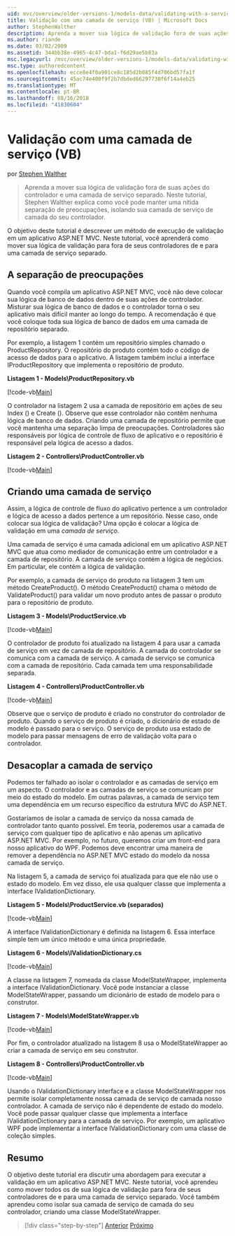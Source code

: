 ```yaml
---
uid: mvc/overview/older-versions-1/models-data/validating-with-a-service-layer-vb
title: Validação com uma camada de serviço (VB) | Microsoft Docs
author: StephenWalther
description: Aprenda a mover sua lógica de validação fora de suas ações do controlador e uma camada de serviço separado. Neste tutorial, Stephen Walther explica como você...
ms.author: riande
ms.date: 03/02/2009
ms.assetid: 344bb38e-4965-4c47-bda1-f6d29ae5b83a
msc.legacyurl: /mvc/overview/older-versions-1/models-data/validating-with-a-service-layer-vb
msc.type: authoredcontent
ms.openlocfilehash: ecce8e4f0a901ce8c185d2b085f4d706bd57fa1f
ms.sourcegitcommit: 45ac74e400f9f2b7dbded66297730f6f14a4eb25
ms.translationtype: MT
ms.contentlocale: pt-BR
ms.lasthandoff: 08/16/2018
ms.locfileid: "41830604"
---
```

<a name="validating-with-a-service-layer-vb"></a>Validação com uma camada de serviço (VB)
====================
por [Stephen Walther](https://github.com/StephenWalther)

> Aprenda a mover sua lógica de validação fora de suas ações do controlador e uma camada de serviço separado. Neste tutorial, Stephen Walther explica como você pode manter uma nítida separação de preocupações, isolando sua camada de serviço de camada do seu controlador.


O objetivo deste tutorial é descrever um método de execução de validação em um aplicativo ASP.NET MVC. Neste tutorial, você aprenderá como mover sua lógica de validação para fora de seus controladores de e para uma camada de serviço separado.

## <a name="separating-concerns"></a>A separação de preocupações

Quando você compila um aplicativo ASP.NET MVC, você não deve colocar sua lógica de banco de dados dentro de suas ações de controlador. Misturar sua lógica de banco de dados e o controlador torna o seu aplicativo mais difícil manter ao longo do tempo. A recomendação é que você coloque toda sua lógica de banco de dados em uma camada de repositório separado.

Por exemplo, a listagem 1 contém um repositório simples chamado o ProductRepository. O repositório do produto contém todo o código de acesso de dados para o aplicativo. A listagem também inclui a interface IProductRepository que implementa o repositório de produto.

**Listagem 1 - Models\ProductRepository.vb**

[!code-vb[Main](validating-with-a-service-layer-vb/samples/sample1.vb)]

O controlador na listagem 2 usa a camada de repositório em ações de seu Index () e Create (). Observe que esse controlador não contêm nenhuma lógica de banco de dados. Criando uma camada de repositório permite que você mantenha uma separação limpa de preocupações. Controladores são responsáveis por lógica de controle de fluxo de aplicativo e o repositório é responsável pela lógica de acesso a dados.

**Listagem 2 - Controllers\ProductController.vb**

[!code-vb[Main](validating-with-a-service-layer-vb/samples/sample2.vb)]

## <a name="creating-a-service-layer"></a>Criando uma camada de serviço

Assim, a lógica de controle de fluxo do aplicativo pertence a um controlador e lógica de acesso a dados pertence a um repositório. Nesse caso, onde colocar sua lógica de validação? Uma opção é colocar a lógica de validação em uma *camada de serviço*.

Uma camada de serviço é uma camada adicional em um aplicativo ASP.NET MVC que atua como mediador de comunicação entre um controlador e a camada de repositório. A camada de serviço contém a lógica de negócios. Em particular, ele contém a lógica de validação.

Por exemplo, a camada de serviço do produto na listagem 3 tem um método CreateProduct(). O método CreateProduct() chama o método de ValidateProduct() para validar um novo produto antes de passar o produto para o repositório de produto.

**Listagem 3 - Models\ProductService.vb**

[!code-vb[Main](validating-with-a-service-layer-vb/samples/sample3.vb)]

O controlador de produto foi atualizado na listagem 4 para usar a camada de serviço em vez de camada de repositório. A camada do controlador se comunica com a camada de serviço. A camada de serviço se comunica com a camada de repositório. Cada camada tem uma responsabilidade separada.

**Listagem 4 - Controllers\ProductController.vb**

[!code-vb[Main](validating-with-a-service-layer-vb/samples/sample4.vb)]

Observe que o serviço de produto é criado no construtor do controlador de produto. Quando o serviço de produto é criado, o dicionário de estado de modelo é passado para o serviço. O serviço de produto usa estado de modelo para passar mensagens de erro de validação volta para o controlador.

## <a name="decoupling-the-service-layer"></a>Desacoplar a camada de serviço

Podemos ter falhado ao isolar o controlador e as camadas de serviço em um aspecto. O controlador e as camadas de serviço se comunicam por meio do estado do modelo. Em outras palavras, a camada de serviço tem uma dependência em um recurso específico da estrutura MVC do ASP.NET.

Gostaríamos de isolar a camada de serviço da nossa camada de controlador tanto quanto possível. Em teoria, poderemos usar a camada de serviço com qualquer tipo de aplicativo e não apenas um aplicativo ASP.NET MVC. Por exemplo, no futuro, queremos criar um front-end para nosso aplicativo do WPF. Podemos deve encontrar uma maneira de remover a dependência no ASP.NET MVC estado do modelo da nossa camada de serviço.

Na listagem 5, a camada de serviço foi atualizada para que ele não use o estado do modelo. Em vez disso, ele usa qualquer classe que implementa a interface IValidationDictionary.

**Listagem 5 - Models\ProductService.vb (separados)**

[!code-vb[Main](validating-with-a-service-layer-vb/samples/sample5.vb)]

A interface IValidationDictionary é definida na listagem 6. Essa interface simple tem um único método e uma única propriedade.

**Listagem 6 - Models\IValidationDictionary.cs**

[!code-vb[Main](validating-with-a-service-layer-vb/samples/sample6.vb)]

A classe na listagem 7, nomeada da classe ModelStateWrapper, implementa a interface IValidationDictionary. Você pode instanciar a classe ModelStateWrapper, passando um dicionário de estado de modelo para o construtor.

**Listagem 7 - Models\ModelStateWrapper.vb**

[!code-vb[Main](validating-with-a-service-layer-vb/samples/sample7.vb)]

Por fim, o controlador atualizado na listagem 8 usa o ModelStateWrapper ao criar a camada de serviço em seu construtor.

**Listagem 8 - Controllers\ProductController.vb**

[!code-vb[Main](validating-with-a-service-layer-vb/samples/sample8.vb)]

Usando o IValidationDictionary interface e a classe ModelStateWrapper nos permite isolar completamente nossa camada de serviço de camada nosso controlador. A camada de serviço não é dependente de estado do modelo. Você pode passar qualquer classe que implementa a interface IValidationDictionary para a camada de serviço. Por exemplo, um aplicativo WPF pode implementar a interface IValidationDictionary com uma classe de coleção simples.

## <a name="summary"></a>Resumo

O objetivo deste tutorial era discutir uma abordagem para executar a validação em um aplicativo ASP.NET MVC. Neste tutorial, você aprendeu como mover todos os de sua lógica de validação para fora de seus controladores de e para uma camada de serviço separado. Você também aprendeu como isolar sua camada de serviço de camada do seu controlador, criando uma classe ModelStateWrapper.

> [!div class="step-by-step"]
> [Anterior](validating-with-the-idataerrorinfo-interface-vb.md)
> [Próximo](validation-with-the-data-annotation-validators-vb.md)
